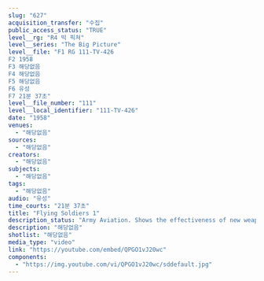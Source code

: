 ```yaml
---
slug: "627"
acquisition_transfer: "수집"
public_access_status: "TRUE"
level__rg: "R4 빅 픽쳐"
level__series: "The Big Picture"
level__file: "F1 RG 111-TV-426
F2 1958
F3 해당없음
F4 해당없음
F5 해당없음
F6 유성
F7 21분 37초"
level__file_number: "111"
level__local_identifier: "111-TV-426"
date: "1958"
venues: 
  - "해당없음"
sources: 
  - "해당없음"
creators: 
  - "해당없음"
subjects: 
  - "해당없음"
tags: 
  - "해당없음"
audio: "유성"
time_courts: "21분 37초"
title: "Flying Soldiers 1"
description_status: "Army Aviation. Shows the effectiveness of new weapons on hand today and those expected in the future."
description: "해당없음"
shotlist: "해당없음"
media_type: "video"
link: "https://youtube.com/embed/QPGO1vJ20wc"
components: 
  - "https://img.youtube.com/vi/QPGO1vJ20wc/sddefault.jpg"
---
```

